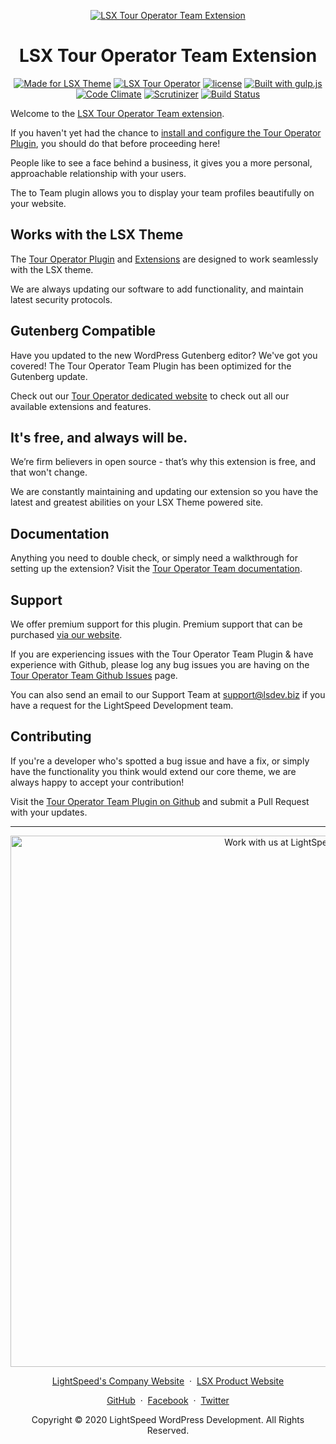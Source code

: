 <p align="center"><a target="_blank" href="https://www.lsdev.biz/lsx/extensions/tour-operator/team/"><img src="https://www.lsdev.biz/lsx/wp-content/uploads/2020/09/tour-operator-team-banner-1544x500-1.jpg" alt="LSX Tour Operator Team Extension"></a>
</p>
<h1 align="center">LSX Tour Operator Team Extension</h1>

<p align="center">
    <a href="https://lsdev.biz/lsx/"><img src="https://www.lsdev.biz/lsx/wp-content/uploads/2019/06/Designed-for-LSX-Theme-blue.png" alt="Made for LSX Theme"></a>
    <a href="https://lsdev.biz/lsx/extensions/tour-operator/"><img src="https://www.lsdev.biz/lsx/wp-content/uploads/2019/06/Designed-for-Tour-Operator-plugin-1098ad.png" alt="LSX Tour Operator"></a>
    <a href="https://www.gnu.org/licenses/gpl-3.0.en.html"><img src="https://poser.pugx.org/woocommerce/woocommerce/license" alt="license"></a>
    <a href="http://gulpjs.com/"><img src="https://img.shields.io/badge/built%20with-gulp.js-green.svg" alt="Built with gulp.js"></a> 
    <a href="https://codeclimate.com/github/lightspeeddevelopment/to-team"><img src="https://codeclimate.com/github/lightspeeddevelopment/to-team/badges/gpa.svg" alt="Code Climate"></a>
    <a href="https://scrutinizer-ci.com/g/lightspeeddevelopment/to-team?branch=master"><img src="https://scrutinizer-ci.com/g/lightspeeddevelopment/to-team/badges/quality-score.png?b=master" alt="Scrutinizer"></a>
    <a href="https://travis-ci.org/github/lightspeeddevelopment/to-team"><img src="https://travis-ci.org/lightspeeddevelopment/to-team.svg?branch=master" alt="Build Status"></a>
</p>

Welcome to the [LSX Tour Operator Team extension](https://www.lsdev.biz/lsx/extensions/tour-operator/team/).

If you haven't yet had the chance to [install and configure the Tour Operator Plugin](https://www.lsdev.biz/lsx/extensions/tour-operator/), you should do that before proceeding here! 

People like to see a face behind a business, it gives you a more personal, approachable relationship with your users.

The to Team plugin allows you to display your team profiles beautifully on your website.

## Works with the LSX Theme

The [Tour Operator Plugin](https://tour-operator.lsdev.biz) and [Extensions](https://www.lsdev.biz/lsx/extensions/tour-operator/team/) are designed to work seamlessly with the LSX theme. 

We are always updating our software to add functionality, and maintain latest security protocols. 

## Gutenberg Compatible 

Have you updated to the new WordPress Gutenberg editor? We've got you covered! The Tour Operator Team Plugin has been optimized for the Gutenberg update. 

Check out our [Tour Operator dedicated website](https://tour-operator.lsdev.biz/) to check out all our available extensions and features.

## It's free, and always will be.
We’re firm believers in open source - that’s why this extension is free, and that won't change. 

We are constantly maintaining and updating our extension so you have the latest and greatest abilities on your LSX Theme powered site. 

## Documentation

Anything you need to double check, or simply need a walkthrough for setting up the extension? Visit the [Tour Operator Team documentation](https://lsdev.biz/lsx/documentation/lsx-tour-operator/team/).

## Support

We offer premium support for this plugin. Premium support that can be purchased [via our website](https://www.lsdev.biz/services/support/).

If you are experiencing issues with the Tour Operator Team Plugin & have experience with Github, please log any bug issues you are having on the [Tour Operator Team Github Issues](https://github.com/lightspeeddevelopment/to-team/issues/) page.

You can also send an email to our Support Team at [support@lsdev.biz](mailto:support@lsdev.biz) if you have a request for the LightSpeed Development team.

## Contributing

If you're a developer who's spotted a bug issue and have a fix, or simply have the functionality you think would extend our core theme, we are always happy to accept your contribution! 

Visit the [Tour Operator Team Plugin on Github](https://github.com/lightspeeddevelopment/to-team/) and submit a Pull Request with your updates.



---
<p align="center">
  <a href="https://www.lsdev.biz/contact/"><img src="https://www.lsdev.biz/wp-content/uploads/2020/02/work-with-lightspeed.png" width="850" alt="Work with us at LightSpeed"></a>
</p>
<p align="center">
  <a href="https://www.lsdev.biz">LightSpeed's Company Website</a> &nbsp;&middot;&nbsp;
  <a href="https://www.lsdev.biz/lsx/">LSX Product Website</a>
</p>
<p align="center">
  <a href="https://github.com/lightspeeddevelopment">GitHub</a> &nbsp;&middot;&nbsp;
  <a href="https://facebook.com/lightspeedwordpressdevelopment">Facebook</a> &nbsp;&middot;&nbsp;
  <a href="https://twitter.com/lightspeedwp">Twitter</a>
</p>
<p align="center">
  Copyright © 2020 LightSpeed WordPress Development. All Rights Reserved.
</p>

